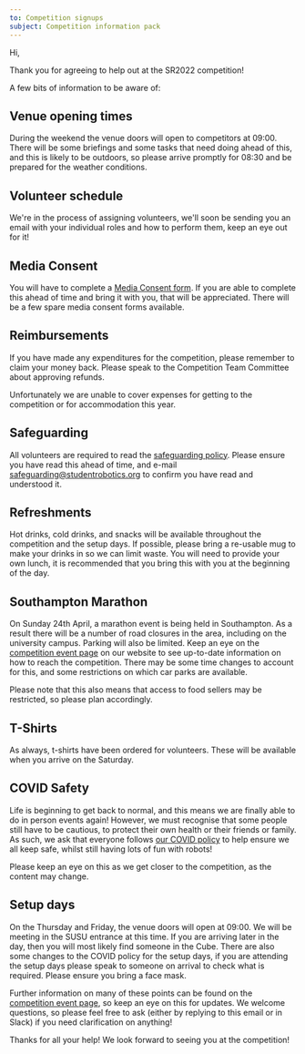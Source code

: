 ```yaml
---
to: Competition signups
subject: Competition information pack
---
```


Hi,

Thank you for agreeing to help out at the SR2022 competition!

A few bits of information to be aware of:


## Venue opening times
During the weekend the venue doors will open to competitors at 09:00. There will be some briefings and some tasks that need doing ahead of this, and this is likely to be outdoors, so please arrive promptly for 08:30 and be prepared for the weather conditions.

## Volunteer schedule
We're in the process of assigning volunteers, we'll soon be sending you an email with your individual roles and how to perform them, keep an eye out for it!

## Media Consent
You will have to complete a [Media Consent form](https://studentrobotics.org/resources/sr2022/media-consent.pdf). If you are able to complete this ahead of time and bring it with you, that will be appreciated. There will be a few spare media consent forms available.

## Reimbursements
If you have made any expenditures for the competition, please remember to claim your money back. Please speak to the Competition Team Committee about approving refunds.

Unfortunately we are unable to cover expenses for getting to the competition or for accommodation this year.

## Safeguarding
All volunteers are required to read the [safeguarding policy](https://opsmanual.studentrobotics.org/about-the-charity/safeguarding). Please ensure you have read this ahead of time, and e-mail safeguarding@studentrobotics.org to confirm you have read and understood it.

## Refreshments
Hot drinks, cold drinks, and snacks will be available throughout the competition and the setup days. If possible, please bring a re-usable mug to make your drinks in so we can limit waste.
You will need to provide your own lunch, it is recommended that you bring this with you at the beginning of the day.

## Southampton Marathon

On Sunday 24th April, a marathon event is being held in Southampton. As a result there will be a number of road closures in the area, including on the university campus. Parking will also be limited. Keep an eye on the [competition event page](https://studentrobotics.org/events/sr2022/competition/) on our website to see up-to-date information on how to reach the competition. There may be some time changes to account for this, and some restrictions on which car parks are available.

Please note that this also means that access to food sellers may be restricted, so please plan accordingly.

## T-Shirts
As always, t-shirts have been ordered for volunteers. These will be available when you arrive on the Saturday.

## COVID Safety

Life is beginning to get back to normal, and this means we are finally able to do in person events again! However, we must recognise that some people still have to be cautious, to protect their own health or their friends or family. As such, we ask that everyone follows [our COVID policy](https://studentrobotics.org/covid-19/) to help ensure we all keep safe, whilst still having lots of fun with robots!

Please keep an eye on this as we get closer to the competition, as the content may change.

## Setup days
On the Thursday and Friday, the venue doors will open at 09:00. We will be meeting in the SUSU entrance at this time. If you are arriving later in the day, then you will most likely find someone in the Cube.
There are also some changes to the COVID policy for the setup days, if you are attending the setup days please speak to someone on arrival to check what is required. Please ensure you bring a face mask.


Further information on many of these points can be found on the [competition event page](https://studentrobotics.org/events/sr2022/competition/), so keep an eye on this for updates. We welcome questions, so please feel free to ask (either by replying to this email or in Slack) if you need clarification on anything!

Thanks for all your help! We look forward to seeing you at the competition!
